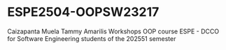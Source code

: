 # ESPE2504-OOPSW23217
Caizapanta Muela Tammy Amarilis Workshops OOP course ESPE - DCCO for Software Engineering students of the 202551 semester
